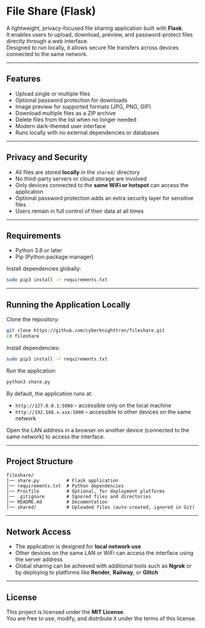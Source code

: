 # File Share (Flask)

A lightweight, privacy-focused file sharing application built with **Flask**.  
It enables users to upload, download, preview, and password-protect files directly through a web interface.  
Designed to run locally, it allows secure file transfers across devices connected to the same network.

---

## Features
- Upload single or multiple files
- Optional password protection for downloads
- Image preview for supported formats (JPG, PNG, GIF)
- Download multiple files as a ZIP archive
- Delete files from the list when no longer needed
- Modern dark-themed user interface
- Runs locally with no external dependencies or databases

---

## Privacy and Security
- All files are stored **locally** in the `shared/` directory
- No third-party servers or cloud storage are involved
- Only devices connected to the **same WiFi or hotspot** can access the application
- Optional password protection adds an extra security layer for sensitive files
- Users remain in full control of their data at all times

---

## Requirements
- Python 3.8 or later  
- Pip (Python package manager)  

Install dependencies globally:
```bash
sudo pip3 install -r requirements.txt
```

---

## Running the Application Locally

Clone the repository:
```bash
git clone https://github.com/cyberknighttron/fileshare.git
cd fileshare
```

Install dependencies:
```bash
sudo pip3 install -r requirements.txt
```

Run the application:
```bash
python3 share.py
```

By default, the application runs at:
- `http://127.0.0.1:5000` – accessible only on the local machine  
- `http://192.168.x.xxx:5000` – accessible to other devices on the same network  

Open the LAN address in a browser on another device (connected to the same network) to access the interface.

---

## Project Structure
```
fileshare/
│── share.py          # Flask application
│── requirements.txt  # Python dependencies
│── Procfile          # Optional, for deployment platforms
│── .gitignore        # Ignored files and directories
│── README.md         # Documentation
│── shared/           # Uploaded files (auto-created, ignored in Git)
```

---

## Network Access
- The application is designed for **local network use**  
- Other devices on the same LAN or WiFi can access the interface using the server address  
- Global sharing can be achieved with additional tools such as **Ngrok** or by deploying to platforms like **Render**, **Railway**, or **Glitch**

---

## License
This project is licensed under the **MIT License**.  
You are free to use, modify, and distribute it under the terms of this license.
